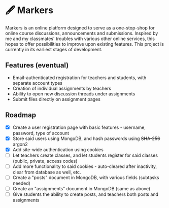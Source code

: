 # 🖋️ Markers

Markers is an online platform designed to serve as a one-stop-shop for online course discussions, announcements and submissions.
Inspired by me and my classmates' troubles with various other online services, this hopes to offer possibilities to improve upon existing features.
This project is currently in its earliest stages of development.

## Features (eventual)

  * Email-authenticated registration for teachers and students, with separate account types
  * Creation of individual assignments by teachers
  * Ability to open new discussion threads under assignments
  * Submit files directly on assignment pages
  
## Roadmap

- [x] Create a user registration page with basic features - username, password, type of account
- [x] Store said users using MongoDB, and hash passwords using ~~SHA-256~~ argon2
- [x] Add site-wide authentication using cookies
- [ ] Let teachers create classes, and let students register for said classes (public, private, access codes)
- [ ] Add more functionality to said cookies - auto-cleared after inactivity, clear from database as well, etc.
- [ ] Create a "posts" document in MongoDB, with various fields (subtasks needed)
- [ ] Create an "assignments" document in MongoDB (same as above)
- [ ] Give students the ability to create posts, and teachers both posts and assignments
